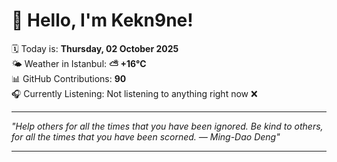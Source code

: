 # 👋 Hello, I'm Kekn9ne!

🗓️ Today is: **Thursday, 02 October 2025**  
🌤️ Weather in Istanbul: **⛅️  +16°C**  
📊 GitHub Contributions: **90**  
🎧 Currently Listening: Not listening to anything right now ❌

---

_"Help others for all the times that you have been ignored. Be kind to others, for all the times that you have been scorned. — *Ming-Dao Deng*"_

---

